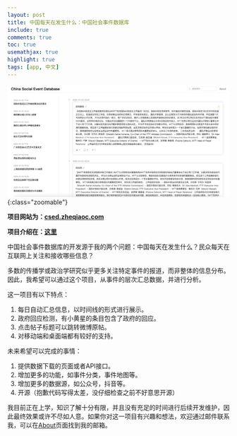 ```yaml
---
layout: post
title: 中国每天在发生什么：中国社会事件数据库
include: true
comments: true
toc: true
usemathjax: true
highlight: true
tags: [app, 中文]
---
```


![csed](/assets/csed.png){:class="zoomable"}

<div class="emphasis-box" markdown="1">

**项目网站为：[csed.zheqiaoc.com](https://csed.zheqiaoc.com)**

**项目介绍在：[这里](https://csed.zheqiaoc.com/about)**

</div>

中国社会事件数据库的开发源于我的两个问题：中国每天在发生什么？民众每天在互联网上关注和接收哪些信息？

多数的传播学或政治学研究似乎更多关注特定事件的报道，而非整体的信息分布。因此，我希望可以通过这个项目，从事件的层次汇总数据，并进行分析。

这一项目有以下特点：

1. 每日自动汇总信息，以时间线的形式进行展示。
2. 政府回应检测，有小黄星的条目包含了政府的回应。
3. 点击帖子标题可以跳转微博原帖。
4. 对移动端和桌面端都有较好的支持。

未来希望可以完成的事情：

1. 提供数据下载的页面或者API接口。
2. 增加更多的功能，如事件分类，事件地图等。
3. 增加更多的数据源，如公众号，抖音等。
4. 开源（抱歉代码写得太差，没仔细检查之前不好意思开源）

我目前正在上学，知识了解十分有限，并且没有充足的时间进行后续开发维护，因此最终效果或许不尽如人意。如果你对这一项目有兴趣和想法，欢迎通过邮件联系我，可以在[About](https://www.zheqiaoc.com/about)页面找到我的邮箱。
